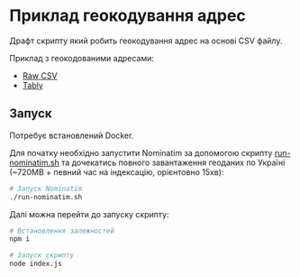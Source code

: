 # Приклад геокодування адрес

Драфт скрипту який робить геокодування адрес на основі CSV файлу.

Приклад з геокодованими адресами:

- [Raw CSV](https://raw.githubusercontent.com/volodymyr-malishevskyi/geocode-example/refs/heads/main/addresses_geocoded.csv)
- [Tably](https://tably.com/n5trxmbeb1n7212uhiskag1c1i)

## Запуск

Потребує встановлений Docker.

Для початку необхідно запустити Nominatim за допомогою скрипту [run-nominatim.sh](run-nominatim.sh) та дочекатись повного завантаження геоданих по Україні (~720MB + певний час на індексацію, орієнтовно 15хв):

```bash
# Запуск Nominatim
./run-nominatim.sh
```

Далі можна перейти до запуску скрипту:

```bash
# Встановлення залежностей
npm i

# Запуск скрипту
node index.js
```
